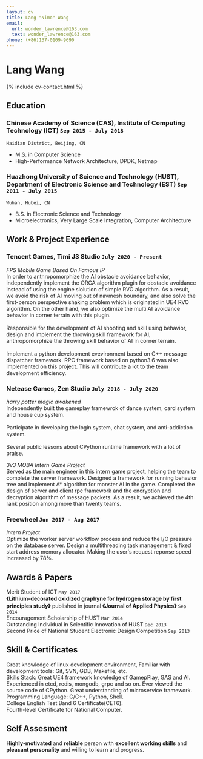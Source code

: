 ```yaml
---
layout: cv
title: Lang "Nimo" Wang
email:
  url: wonder_lawrence@163.com
  text: wonder_lawrence@163.com
phone: (+86)137-0109-9690
---
```


# Lang **Wang**

<!--
include contact information from the front matter
Supported arguments:
    - homepage: url, text
    - phone
    - email
-->

{% include cv-contact.html %}

## Education

### **Chinese Academy of Science (CAS), Institute of Computing Technology (ICT)** `Sep 2015 - July 2018`

```
Haidian District, Beijing, CN
```

- M.S. in Computer Science
- High-Performance Network Architecture, DPDK, Netmap

### **Huazhong University of Science and Technology (HUST), Department of Electronic Science and Technology (EST)** `Sep 2011 - July 2015`

```
Wuhan, Hubei, CN
```

- B.S. in Electronic Science and Technology
- Microelectronics, Very Large Scale Integration, Computer Architecture

## Work & Project Experience

### **Tencent Games, Timi J3 Studio** `July 2020 - Present`

_FPS Mobile Game Based On Famous IP_<br>
In order to anthropomorphize the AI obstacle avoidance behavior, independently implement the ORCA algorithm plugin for obstacle avoidance instead of using the engine slolution of simple RVO algorithm. As a result, we avoid the risk of AI moving out of navmesh boundary, and also solve the first-person perspective shaking problem which is originated in UE4 RVO algorithm. On the other hand, we also optimize the multi AI avoidance behavior in corner terrain with this plugin.<br>  
Responsible for the development of AI shooting and skill using behavior, design and implement the throwing skill framework for AI, anthropomorphize the throwing skill behavior of AI in corner terrain.<br>  
Implement a python development evevironment based on C++ message dispatcher framework. RPC framework based on python3.6 was also implemented on this project. This will contribute a lot to the team development efficiency.<br>

### **Netease Games, Zen Studio** `July 2018 - July 2020`

_harry potter magic awakened_<br>
Independently built the gameplay framewrok of dance system, card system and house cup system.<br>  
Participate in developing the login system, chat system, and anti-addiction system.<br>  
Several public lessons about CPython runtime framework with a lot of praise.<br>

_3v3 MOBA Intern Game Project_<br>
Served as the main engineer in this intern game project, helping the team to complete the server framework. Designed a framework for running behavior tree and implement A* algorithm for monster AI in the game. Completed the design of server and client rpc framework and the encryption and decryption algorithm of message packets. As a result, we achieved the 4th rank position among more than twenty teams.<br>

### **Freewheel** `Jun 2017 - Aug 2017`

_Intern Project_<br>
Optimize the worker server workflow process and reduce the I/O pressure on the database server. Design a multithreading task management & fixed start address memory allocator. Making the user's request reponse speed increased by 78%.<br>


## Awards & Papers

Merit Student of ICT    `May 2017`<br>
**《Lithium-decorated oxidized graphyne for hydrogen storage by first principles study》** published in journal **《Journal of Applied Physics》**     `Sep 2014`<br>
Encouragement Scholarship of HUST    `Mar 2014`<br>
Outstanding Individual in Scientific Innovation of HUST    `Dec 2013`<br>
Second Price of National Student Electronic Design Competition    `Sep 2013`<br>


## Skill & Certificates

Great knowledge of linux development environment, Familiar with development tools: Git, SVN, GDB, Makefile, etc.<br>
Skills Stack: Great UE4 framework knowledge of GamepPlay, GAS and AI. Experienced in etcd, redis, mongodb, grpc and so on. Ever viewed the source code of CPython. Great understanding of microservice framework.<br>
Programming Language: C/C++, Python, Shell.<br>
College English Test Band 6 Certificate(CET6).<br>
Fourth-level Certificate for National Computer.<br>


## Self Assesment

**Highly-motivated** and **reliable** person with **excellent working skills** and **pleasant personality** and willing to learn and progress.

<!-- ### Footer

Last updated: May 2022 -->
